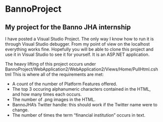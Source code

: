 # BannoProject
My project for the Banno JHA internship
---------------------------------------
I have posted a Visual Studio Project. The only way I know how to run it
is through Visual Studio debugger. From my point of view on the localhost
everything works fine. Hopefully you will be able to clone this project 
and use it in Visual Studio to see it for yourself. It is an ASP.NET application.

The heavy lifting of this project occurs under
BannoProject/WebApplication2/WebApplication2/Views/Home/PullHtml.cshtml
This is where all of the requirements are met:
+ A count of the number of Platform Features offered.
+ The top 3 occuring alphanumeric characters contained in the HTML, and how
many times each occurs.
+ The number of .png images in the HTML.
+ BannoJHA’s Twitter handle: this should work if the Twitter name were to change.
+ The number of times the term “financial institution” occurs in text.
